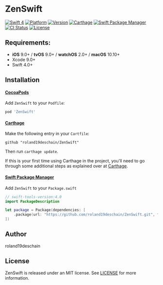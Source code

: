 # ZenSwift

[![Swift 4](https://img.shields.io/badge/language-Swift-blue.svg)](https://swift.org)
[![Platform](https://img.shields.io/cocoapods/p/ZenSwift.svg?style=flat)](http://cocoapods.org/pods/ZenSwift)
[![Version](https://img.shields.io/cocoapods/v/ZenSwift.svg?style=flat)](http://cocoapods.org/pods/ZenSwift)
[![Carthage](https://img.shields.io/badge/Carthage-compatible-4BC51D.svg?style=flat)](https://github.com/Carthage/Carthage)
[![Swift Package Manager](https://rawgit.com/jlyonsmith/artwork/master/SwiftPackageManager/swiftpackagemanager-compatible.svg)](https://swift.org/package-manager/)
[![CI Status](http://img.shields.io/travis/roland19deschain/ZenSwift.svg?style=flat)](https://travis-ci.org/roland19deschain/ZenSwift)
[![License](https://img.shields.io/cocoapods/l/ZenSwift.svg?style=flat)](http://cocoapods.org/pods/ZenSwift)

## Requirements:
- **iOS** 9.0+ / **tvOS** 9.0+ / **watchOS** 2.0+ / **macOS** 10.10+
- Xcode 9.0+
- Swift 4.0+

## Installation

#### [CocoaPods](http://cocoapods.org)
Add `ZenSwift` to your `Podfile`:

```ruby
pod 'ZenSwift'
```

#### [Carthage](https://swift.org/package-manager/)

Make the following entry in your  `Cartfile`:

```
github "roland19deschain/ZenSwift"
```

Then run `carthage update`.

If this is your first time using Carthage in the project, you'll need to go through some additional steps as explained over at [Carthage](https://github.com/Carthage/Carthage#adding-frameworks-to-an-application).

#### [Swift Package Manager](https://swift.org/package-manager/)

Add `ZenSwift` to your `Package.swift`

```swift
// swift-tools-version:4.0
import PackageDescription

let package = Package(dependencies: [
    .package(url: "https://github.com/roland19deschain/ZenSwift.git", from: "0.1.0")
])
```

## Author

roland19deschain

## License

ZenSwift is released under an MIT license. See [LICENSE](LICENSE) for more information.
